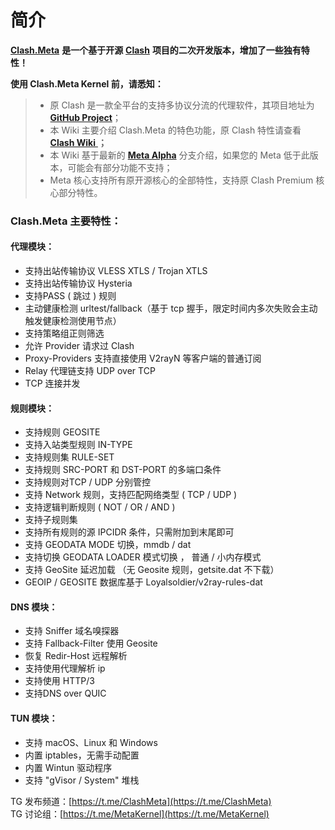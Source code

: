 # 简介


[**Clash.Meta**](https://github.com/MetaCubeX/Clash.Meta/tree/Meta) **是一个基于开源** [**Clash**](https://github.com/Dreamacro/clash) **项目的二次开发版本，增加了一些独有特性！**


**使用 Clash.Meta Kernel 前，请悉知：**

> * 原 Clash 是一款全平台的支持多协议分流的代理软件，其项目地址为  [**GitHub Project**](https://github.com/Dreamacro/clash)；
> * 本 Wiki 主要介绍 Clash.Meta 的特色功能，原 Clash 特性请查看 [**Clash Wiki** ](https://lancellc.gitbook.io/clash/)**；**
> * 本 Wiki 基于最新的 [**Meta Alpha**](https://github.com/MetaCubeX/Clash.Meta/tree/Alpha) 分支介绍，如果您的 Meta 低于此版本，可能会有部分功能不支持；
> * Meta 核心支持所有原开源核心的全部特性，支持原 Clash Premium 核心部分特性。

### Clash.Meta 主要特性：

#### **代理模块：**

* 支持出站传输协议 VLESS XTLS / Trojan XTLS
* 支持出站传输协议 Hysteria
* 支持PASS ( 跳过 ) 规则
* 主动健康检测 urltest/fallback（基于 tcp 握手，限定时间内多次失败会主动触发健康检测使用节点）
* 支持策略组正则筛选
* 允许 Provider 请求过 Clash
* Proxy-Providers 支持直接使用 V2rayN 等客户端的普通订阅
* Relay 代理链支持 UDP over TCP
* TCP 连接并发

#### 规则模块：

* 支持规则 GEOSITE
* 支持入站类型规则 IN-TYPE
* 支持规则集 RULE-SET
* 支持规则 SRC-PORT 和 DST-PORT 的多端口条件
* 支持规则对TCP / UDP 分别管控
* 支持 Network 规则，支持匹配网络类型 ( TCP / UDP )
* 支持逻辑判断规则 ( NOT / OR / AND )
* 支持子规则集
* 支持所有规则的源 IPCIDR 条件，只需附加到末尾即可
* 支持 GEODATA MODE 切换，mmdb / dat
* 支持切换 GEODATA LOADER 模式切换 ， 普通 / 小内存模式
* 支持 GeoSite 延迟加载 （无 Geosite 规则，getsite.dat 不下载）
* GEOIP / GEOSITE 数据库基于 Loyalsoldier/v2ray-rules-dat

#### DNS 模块：

* 支持 Sniffer 域名嗅探器
* 支持 Fallback-Filter 使用 Geosite
* 恢复 Redir-Host 远程解析
* 支持使用代理解析 ip
* 支持使用 HTTP/3
* 支持DNS over QUIC

#### TUN 模块：

* 支持 macOS、Linux 和 Windows
* 内置 iptables，无需手动配置
* 内置 Wintun 驱动程序
* 支持 "gVisor / System" 堆栈

TG 发布频道：[https://t.me/ClashMeta](https://t.me/ClashMeta)  
TG 讨论组：[https://t.me/MetaKernel](https://t.me/MetaKernel)

